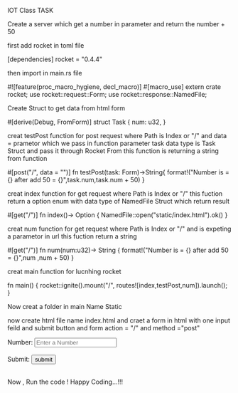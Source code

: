 IOT Class TASK

Create a server which get a number in parameter and return the number + 50

first add rocket in toml file

[dependencies]
rocket = "0.4.4"

then import in main.rs file

#![feature(proc_macro_hygiene, decl_macro)]
#[macro_use] extern crate rocket;
use rocket::request::Form;
use rocket::response::NamedFile;

Create Struct to get data from html form

#[derive(Debug, FromForm)]
struct Task {
     num: u32,
}

creat testPost function for post request where Path is Index or "/" and data = prametor which we pass in function parameter task data type is Task Struct and pass it through Rocket From this function is returning a string from function

#[post("/", data = "<task>")]
fn testPost(task: Form<Task>)->String{
    format!("Number is = {} after add 50 = {}",task.num,task.num + 50)
}

creat index function for get request where Path is Index or "/" this fuction return a option enum with data type of NamedFile Struct which return result

#[get("/")]
fn index()-> Option<NamedFile> {
    NamedFile::open("static/index.html").ok()
}

creat num function for get request where Path is Index or "/" and is expeting a parametor in url this fuction return a string

#[get("/<num>")]
fn num(num:u32)-> String {
    format!("Number is = {} after add 50 = {}",num ,num + 50)
}

creat main function for lucnhing rocket

fn main() {
    rocket::ignite().mount("/", routes![index,testPost,num]).launch();
}

Now creat a folder in main Name Static

now create html file name index.html and craet a form in html with one input feild and submit button and form action = "/" and method ="post"


<form action="/" method="post" accept-charset="utf-8">
    <label>Number:
        <input type="number" name="num" id="num" placeholder="Enter a Number">
    </label>
    <br /><br />
    <label>Submit:
        <input type="submit" value="submit">
    </label>
    <br /><br />
</form>

Now , Run the code ! Happy Coding...!!!